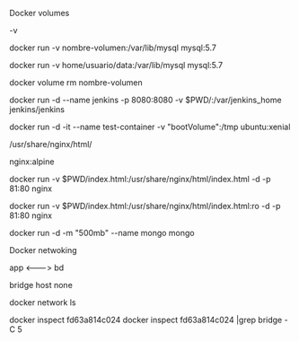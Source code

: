 Docker volumes

-v

docker run -v nombre-volumen:/var/lib/mysql mysql:5.7

docker run -v home/usuario/data:/var/lib/mysql mysql:5.7

docker volume rm nombre-volumen

docker run -d --name jenkins -p 8080:8080 -v $PWD/:/var/jenkins_home jenkins/jenkins

docker run -d -it --name test-container -v "bootVolume":/tmp ubuntu:xenial

/usr/share/nginx/html/

nginx:alpine

docker run -v $PWD/index.html:/usr/share/nginx/html/index.html -d -p 81:80 nginx 

docker run -v $PWD/index.html:/usr/share/nginx/html/index.html:ro -d -p 81:80 nginx 

docker run -d -m "500mb" --name mongo mongo

Docker netwoking

app  <--->    bd

bridge
host
none

docker network ls

docker inspect fd63a814c024 
docker inspect fd63a814c024 |grep bridge -C 5
